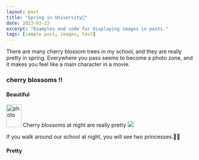 ```yaml
---
layout: post
title: "Spring in University🌷"
date: 2023-03-22
excerpt: "Examples and code for displaying images in posts."
tags: [sample post, images, test]
---
```


There are many cherry blossom trees in my school, and they are really pretty in spring.
Everywhere you pass seems to become a photo zone, and it makes you feel like a main character in a movie.

### cherry blossoms !!

#### Beautiful


<img src="/Users/chohyorin/Downloads/IMG_5181.HEIC" width="40" height="60" alt="photo">
Cherry blossoms at night are really pretty


<img src ="/Users/chohyorin/Downloads/IMG_5108.JPG" >

If you walk around our school at night, you will see two princesses.👸🏻

#### Pretty







